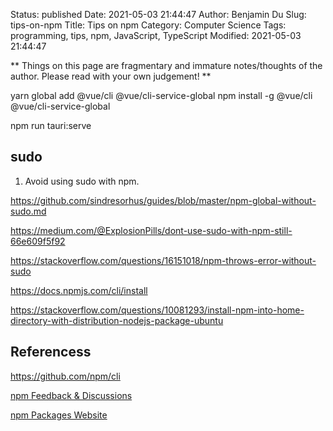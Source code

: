 Status: published
Date: 2021-05-03 21:44:47
Author: Benjamin Du
Slug: tips-on-npm
Title: Tips on npm
Category: Computer Science
Tags: programming, tips, npm, JavaScript, TypeScript
Modified: 2021-05-03 21:44:47

**
Things on this page are fragmentary and immature notes/thoughts of the author.
Please read with your own judgement!
**


yarn global add @vue/cli @vue/cli-service-global
npm install -g @vue/cli @vue/cli-service-global



npm run tauri:serve


## sudo 

1. Avoid using sudo with npm.

https://github.com/sindresorhus/guides/blob/master/npm-global-without-sudo.md

https://medium.com/@ExplosionPills/dont-use-sudo-with-npm-still-66e609f5f92


https://stackoverflow.com/questions/16151018/npm-throws-error-without-sudo


https://docs.npmjs.com/cli/install

https://stackoverflow.com/questions/10081293/install-npm-into-home-directory-with-distribution-nodejs-package-ubuntu

## Referencess 

https://github.com/npm/cli

[npm Feedback & Discussions](https://github.com/npm/feedback)

[npm Packages Website](https://www.npmjs.com/package/yarn)
